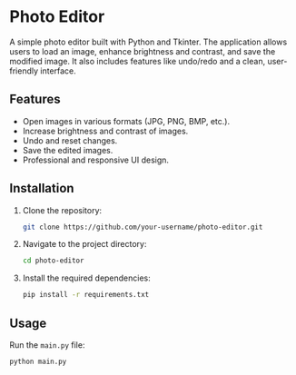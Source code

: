# Photo Editor

A simple photo editor built with Python and Tkinter. The application allows users to load an image, enhance brightness and contrast, and save the modified image. It also includes features like undo/redo and a clean, user-friendly interface.

## Features
- Open images in various formats (JPG, PNG, BMP, etc.).
- Increase brightness and contrast of images.
- Undo and reset changes.
- Save the edited images.
- Professional and responsive UI design.

## Installation
1. Clone the repository:
    ```bash
    git clone https://github.com/your-username/photo-editor.git
    ```
2. Navigate to the project directory:
    ```bash
    cd photo-editor
    ```
3. Install the required dependencies:
    ```bash
    pip install -r requirements.txt
    ```

## Usage
Run the `main.py` file:
```bash
python main.py
